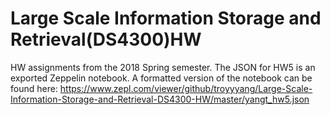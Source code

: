 # Large Scale Information Storage and Retrieval(DS4300)HW

HW assignments from the 2018 Spring semester. The JSON for HW5 is an exported Zeppelin notebook. A formatted version of the notebook can be
 found here: https://www.zepl.com/viewer/github/troyyyang/Large-Scale-Information-Storage-and-Retrieval-DS4300-HW/master/yangt_hw5.json